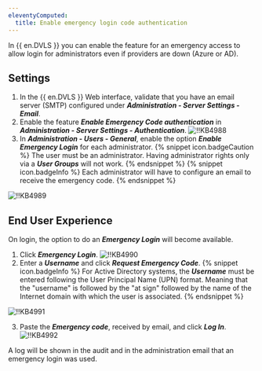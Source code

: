 ```yaml
---
eleventyComputed:
  title: Enable emergency login code authentication
---
```

In {{ en.DVLS }} you can enable the feature for an emergency access to allow login for administrators even if providers are down (Azure or AD).
## Settings
1. In the {{ en.DVLS }} Web interface, validate that you have an email server (SMTP) configured under ***Administration - Server Settings - Email***.
1. Enable the feature ***Enable Emergency Code authentication*** in ***Administration - Server Settings - Authentication***.
![!!KB4988](https://cdnweb.devolutions.net/docs/en/kb/KB4988.png)
1. In ***Administration - Users - General***, enable the option ***Enable Emergency Login*** for each administrator.
{% snippet icon.badgeCaution %}
The user must be an administrator. Having administrator rights only via a ***User Groups*** will not work.
{% endsnippet %}
{% snippet icon.badgeInfo %}
Each administrator will have to configure an email to receive the emergency code.
{% endsnippet %}

![!!KB4989](https://cdnweb.devolutions.net/docs/en/kb/KB4989.png)

## End User Experience
On login, the option to do an ***Emergency Login*** will become available.

1. Click ***Emergency Login***.
![!!KB4990](https://cdnweb.devolutions.net/docs/en/kb/KB4990.png)
1. Enter a ***Username*** and click ***Request Emergency Code***.
{% snippet icon.badgeInfo %}
For Active Directory systems, the ***Username*** must be entered following the User Principal Name (UPN) format. Meaning that the "username" is followed by the "at sign" followed by the name of the Internet domain with which the user is associated.
{% endsnippet %}

![!!KB4991](https://cdnweb.devolutions.net/docs/en/kb/KB4991.png)

3. Paste the ***Emergency code***, received by email, and click ***Log In***.
![!!KB4992](https://cdnweb.devolutions.net/docs/en/kb/KB4992.png)

A log will be shown in the audit and in the administration email that an emergency login was used.
